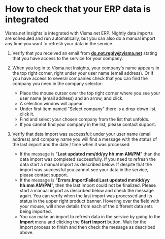 # How to check that your ERP data is integrated

Visma.net Insights is integrated with Visma.net ERP. Nightly data imports are scheduled and run automatically, but you can also do a manual import any time you want to refresh your data in the service.

1.  Verify that you received an email from **do.not.reply@visma.net** stating that you have access to the service for your company.
2.  When you log in to Visma.net Insights, your company's name appears in the top right corner, right under your user name (email address). Or if you have access to several companies check that you can find the company you need in the company selector:

    *   Place the mouse cursor over the top right corner where you see your user name (email address) and an arrow, and click.
    *   A selection window will appear.
    *   Under first item named "Select company" there is a drop-down list, click it.
    *   Find and select your chosen company from the list that unfolds.
    *   If you cannot find your company in the list, please contact support.

3.  Verify that data import was successful: under your user name (email address) and company name you will find a message with the status of the last import and the date / time when it was processed:
    *   If the message is "**Last updated mm/dd/yy hh:mm AM/PM**" than the data import was completed successfully. If you need to refresh the data start a manual import as described below. If despite that the import was successful you cannot see your data in the service, please contact support.
    *   If the message is "**Errors.ImportFailed Last updated mm/dd/yy hh:mm AM/PM**", then the last import could not be finalized. Please start a manual import as described below and check the message again. You can verify when the last import was processed and its status in the upper right product banner. Hovering over the field with your mouse, will show details from each of the different data sets being imported.
    *   You can make an import to refresh data in the service by going to the **Import** menu and clicking the **Start Import** button. Wait for the import process to finish and then check the message as described above.